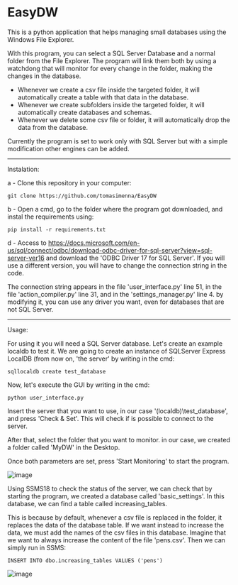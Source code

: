 # EasyDW
This is a python application that helps managing small databases using the Windows File Explorer.

With this program, you can select a SQL Server Database and a normal folder from the File Explorer. The program will link them both by using a watchdong that will monitor for every change in the folder, making the changes in the database.

- Whenever we create a csv file inside the targeted folder, it will automatically create a table with that data in the database.
- Whenever we create subfolders inside the targeted folder, it will automatically create databases and schemas.
- Whenever we delete some csv file or folder, it will automatically drop the data from the database.

Currently the program is set to work only with SQL Server but with a simple modification other engines can be added.

----------------------------------------------------------------------------------------------------------------------
Instalation:

a - Clone this repository in your computer:
```
git clone https://github.com/tomasimenna/EasyDW
```
b - Open a cmd, go to the folder where the program got downloaded, and instal the requirements using:
```
pip install -r requirements.txt
```
d - Access to https://docs.microsoft.com/en-us/sql/connect/odbc/download-odbc-driver-for-sql-server?view=sql-server-ver16 and download the 'ODBC Driver 17 for SQL Server'. If you will use a different version, you will have to change the connection string in the code.

The connection string appears in the file 'user_interface.py' line 51, in the file 'action_compiler.py' line 31, and in the 'settings_manager.py' line 4. by modifying it, you can use any driver you want, even for databases that are not SQL Server.

----------------------------------------------------------------------------------------------------------------------
Usage:

For using it you will need a SQL Server database. Let's create an example localdb to test it. We are going to create an instance of SQLServer Express LocalDB (from now on, 'the server' by writing in the cmd:
```
sqllocaldb create test_database
```
Now, let's execute the GUI by writing in the cmd:
```
python user_interface.py
```

Insert the server that you want to use, in our case '(localdb)\test_database', and press 'Check & Set'. This will check if is possible to connect to the server.

After that, select the folder that you want to monitor. in our case, we created a folder called 'MyDW' in the Desktop.

Once both parameters are set, press 'Start Monitoring' to start the program.

![image](https://user-images.githubusercontent.com/58273184/186645624-978db37f-bb44-49bc-b1b6-dbf7e064b9b4.png)

Using SSMS18 to check the status of the server, we can check that by starting the program, we created a database called 'basic_settings'. In this database, we can find a table called increasing_tables.

This is because by default, whenever a csv file is replaced in the folder, it replaces the data of the database table. If we want instead to increase the data, we must add the names of the csv files in this database.
Imagine that we want to always increase the content of the file 'pens.csv'. Then we can simply run in SSMS:
```
INSERT INTO dbo.increasing_tables VALUES ('pens')
```
![image](https://user-images.githubusercontent.com/58273184/186648436-540f13c3-4bca-4dfd-a908-e7ff818a1e9a.png)
